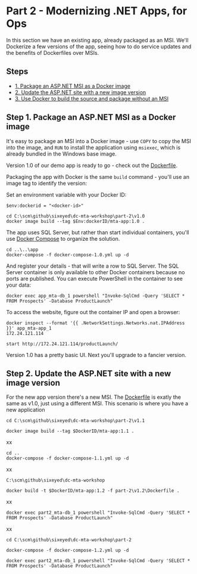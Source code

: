 # Part 2 - Modernizing .NET Apps, for Ops

In this section we have an existing app, already packaged as an MSI. We'll Dockerize a few versions of the app, seeing how to do service updates and the benefits of Dockerfiles over MSIs.

## Steps

* [1. Package an ASP.NET MSI as a Docker image](#1)
* [2. Update the ASP.NET site with a new image version](#2)
* [3. Use Docker to build the source and package without an MSI](#3)

## <a name="1"></a>Step 1. Package an ASP.NET MSI as a Docker image

It's easy to package an MSI into a Docker image - use `COPY` to copy the MSI into the image, and `RUN` to install the application using `msiexec`, which is already bundled in the Windows base image.

Version 1.0 of our demo app is ready to go - check out the [Dockerfile](part-2/v1.0/Dockerfile). 

Packaging the app with Docker is the same `build` command - you'll use an image tag to identify the version:

Set an environment variable with your Docker ID:

```
$env:dockerid = "<docker-id>"
```

```
cd C:\scm\github\sixeyed\dc-mta-workshop\part-2\v1.0
docker image build --tag $Env:dockerID/mta-app:1.0 .
```

The app uses SQL Server, but rather than start individual containers, you'll use [Docker Compose]() to organize the solution.

```
cd ..\..\app
docker-compose -f docker-compose-1.0.yml up -d
```

And register your details - that will write a row to SQL Server. The SQL Server container is only available to other Docker containers because no ports are published. You can execute PowerShell in the container to see your data:

```
docker exec app_mta-db_1 powershell "Invoke-SqlCmd -Query 'SELECT * FROM Prospects' -Database ProductLaunch"
```

To access the website, figure out the container IP and open a browser:

```
docker inspect --format '{{ .NetworkSettings.Networks.nat.IPAddress }}' app_mta-app_1
172.24.121.114

start http://172.24.121.114/productLaunch/
```

Version 1.0 has a pretty basic UI. Next you'll upgrade to a fancier version.

## <a name="2"></a>Step 2. Update the ASP.NET site with a new image version

For the new app version there's a new MSI. The [Dockerfile](part-2/v1.1/Dockerfile) is exatly the same as v1.0, just using a different MSI. This scenario is where you have a new application 

```
cd C:\scm\github\sixeyed\dc-mta-workshop\part-2\v1.1

docker image build --tag $DockerID/mta-app:1.1 .
```
xx

```
cd ..
docker-compose -f docker-compose-1.1.yml up -d
```

xx

```
C:\scm\github\sixeyed\dc-mta-workshop

docker build -t $DockerID/mta-app:1.2 -f part-2\v1.2\Dockerfile .
```

xx

```
docker exec part2_mta-db_1 powershell "Invoke-SqlCmd -Query 'SELECT * FROM Prospects' -Database ProductLaunch"
```

xx

```
cd C:\scm\github\sixeyed\dc-mta-workshop\part-2

docker-compose -f docker-compose-1.2.yml up -d
```

```
docker exec part2_mta-db_1 powershell "Invoke-SqlCmd -Query 'SELECT * FROM Prospects' -Database ProductLaunch"
```
